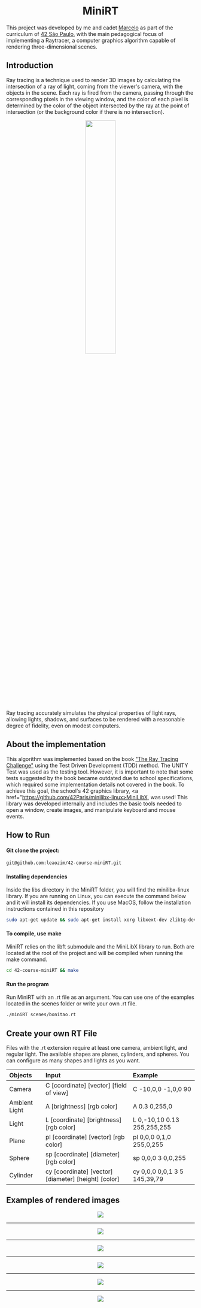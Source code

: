 <h1 align=center>MiniRT</h1>

This project was developed by me and cadet  <a href="https://github.com/meritissimo1">Marcelo</a> as part of the curriculum of <a href="https://github.com/42sp">42 São Paulo</a>, with the main pedagogical focus of implementing a Raytracer, a computer graphics algorithm capable of rendering three-dimensional scenes.

## Introduction
Ray tracing is a technique used to render 3D images by calculating the intersection of a ray of light, coming from the viewer's camera, with the objects in the scene. Each ray is fired from the camera, passing through the corresponding pixels in the viewing window, and the color of each pixel is determined by the color of the object intersected by the ray at the point of intersection (or the background color if there is no intersection).
<p align="center">
  <img align="center" src="https://github.com/leaozim/42-course-miniRT/blob/main/images/ray.jpeg" width="40%" />
</p>
Ray tracing accurately simulates the physical properties of light rays, allowing lights, shadows, and surfaces to be rendered with a reasonable degree of fidelity, even on modest computers.

## About the implementation

This algorithm was implemented based on the book <a href="http://raytracerchallenge.com/">"The Ray Tracing Challenge"</a> using the Test Driven Development (TDD) method. The UNITY Test was used as the testing tool. However, it is important to note that some tests suggested by the book became outdated due to school specifications, which required some implementation details not covered in the book.
To achieve this goal, the school's 42 graphics library, <a href="https://github.com/42Paris/minilibx-linux>MiniLibX</a>, was used! This library was developed internally and includes the basic tools needed to open a window, create images, and manipulate keyboard and mouse events.

## How to Run 

#### Git clone the project:
```sh
git@github.com:leaozim/42-course-miniRT.git
```
#### Installing dependencies
Inside the libs directory in the MiniRT folder, you will find the minilibx-linux library. If you are running on Linux, you can execute the command below and it will install its dependencies. If you use MacOS, follow the installation instructions contained in this repository 
```sh
sudo apt-get update && sudo apt-get install xorg libxext-dev zlib1g-dev
```
#### To compile, use make
MiniRT relies on the libft submodule and the MiniLibX library to run. Both are located at the root of the project and will be compiled when running the make command.
```sh
cd 42-course-miniRT && make
```
#### Run the program
Run MiniRT with an .rt file as an argument. You can use one of the examples located in the scenes folder or write your own .rt file.
```sh
./miniRT scenes/bonitao.rt
```
## Create your own RT File
Files with the .rt extension require at least one camera, ambient light, and regular light. The available shapes are planes, cylinders, and spheres. You can configure as many shapes and lights as you want.

| **Objects**   | **Input**                                            | **Example**                  |
| :----         | :--------------------------------------------------- | :--------------------------- |
| Camera        | C  [coordinate] [vector] [field of view]             | C  -10,0,0 -1,0,0 90         |
| Ambient Light | A  [brightness] [rgb color]                          | A  0.3 0,255,0               |
| Light         | L  [coordinate] [brightness] [rgb color]             | L 0,-10,10 0.13 255,255,255  |
| Plane         | pl [coordinate] [vector] [rgb color]                 | pl 0,0,0 0,1,0 255,0,255     |
| Sphere        | sp [coordinate] [diameter] [rgb color]               | sp 0,0,0 3 0,0,255           |
| Cylinder      | cy [coordinate] [vector] [diameter] [height] [color] | cy 0,0,0 0,0,1 3 5 145,39,79 |



## Examples of rendered images

<p align=center>
<img align="center"  src="https://github.com/leaozim/42-course-miniRT/blob/main/images/brightness2.png"</>
</p>

___

<p align=center>
<img align="center" src="https://github.com/leaozim/42-course-miniRT/blob/main/images/rodrigo.png"</>
</p>

___

<p align=center>
<img align="center" src="https://github.com/leaozim/42-course-miniRT/blob/main/images/room.png"</>
</p>

___

<p align=center>
<img align="center"  src="https://github.com/leaozim/42-course-miniRT/blob/main/images/man.png"</>
</p>

___

<p align=center>
<img align="center"  src="https://github.com/leaozim/42-course-miniRT/blob/main/images/lights_in_the_spheres.png"</>
</p>

___

<p align=center>
<img align="center"  src="https://github.com/leaozim/42-course-miniRT/blob/main/images/doidao.png"</>
</p>

